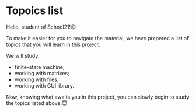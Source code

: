 # Topoics list

Hello, student of School21!😉

To make it easier for you to navigate the material, we have prepared a list of topics that you will learn in this project.

We will study:

- finite-state machine;
- working with matrixes;
- working with files;
- working with GUI library.

Now, knowing what awaits you in this project, you can slowly begin to study the topics listed above.😇
